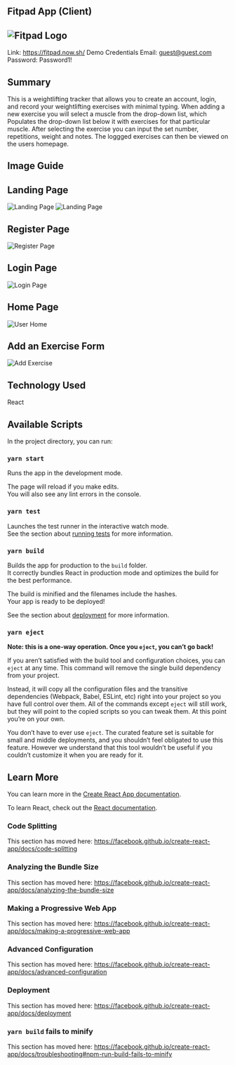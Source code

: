 ## Fitpad App (Client)
![Fitpad Logo](src/Photos/FitpadLogo.png)
---
Link: https://fitpad.now.sh/
Demo Credentials
Email: guest@guest.com
Password: Password1!
## Summary 
This is a weightlifting tracker that allows you to create an account, login, and record your weightlifting exercises with minimal typing. When adding a new exercise you will select a muscle from the drop-down list, which Populates the drop-down list below it with exercises for that particular muscle. After selecting the exercise you can input the set number, repetitions, weight and notes. The loggged exercises can then be viewed on the users homepage.

## Image Guide

## Landing Page
![Landing Page](src/Photos/landingPage.PNG)
![Landing Page](src/Photos/register.PNG)
## Register Page
![Register Page](src/Photos/registerPage.PNG)
## Login Page
![Login Page](src/Photos/loginPage.PNG)
## Home Page
![User Home](src/Photos/userHome.PNG)
## Add an Exercise Form
![Add Exercise](src/Photos/addExercise.gif)

## Technology Used
React

## Available Scripts

In the project directory, you can run:

### `yarn start`

Runs the app in the development mode.<br />


The page will reload if you make edits.<br />
You will also see any lint errors in the console.

### `yarn test`

Launches the test runner in the interactive watch mode.<br />
See the section about [running tests](https://facebook.github.io/create-react-app/docs/running-tests) for more information.

### `yarn build`

Builds the app for production to the `build` folder.<br />
It correctly bundles React in production mode and optimizes the build for the best performance.

The build is minified and the filenames include the hashes.<br />
Your app is ready to be deployed!

See the section about [deployment](https://facebook.github.io/create-react-app/docs/deployment) for more information.

### `yarn eject`

**Note: this is a one-way operation. Once you `eject`, you can’t go back!**

If you aren’t satisfied with the build tool and configuration choices, you can `eject` at any time. This command will remove the single build dependency from your project.

Instead, it will copy all the configuration files and the transitive dependencies (Webpack, Babel, ESLint, etc) right into your project so you have full control over them. All of the commands except `eject` will still work, but they will point to the copied scripts so you can tweak them. At this point you’re on your own.

You don’t have to ever use `eject`. The curated feature set is suitable for small and middle deployments, and you shouldn’t feel obligated to use this feature. However we understand that this tool wouldn’t be useful if you couldn’t customize it when you are ready for it.

## Learn More

You can learn more in the [Create React App documentation](https://facebook.github.io/create-react-app/docs/getting-started).

To learn React, check out the [React documentation](https://reactjs.org/).

### Code Splitting

This section has moved here: https://facebook.github.io/create-react-app/docs/code-splitting

### Analyzing the Bundle Size

This section has moved here: https://facebook.github.io/create-react-app/docs/analyzing-the-bundle-size

### Making a Progressive Web App

This section has moved here: https://facebook.github.io/create-react-app/docs/making-a-progressive-web-app

### Advanced Configuration

This section has moved here: https://facebook.github.io/create-react-app/docs/advanced-configuration

### Deployment

This section has moved here: https://facebook.github.io/create-react-app/docs/deployment

### `yarn build` fails to minify

This section has moved here: https://facebook.github.io/create-react-app/docs/troubleshooting#npm-run-build-fails-to-minify
